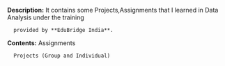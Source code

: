 **Description:**
      It contains some Projects,Assignments that I learned in Data Analysis under the training 
      
      provided by **EduBridge India**.

**Contents:**
      Assignments
      
      Projects (Group and Individual)
